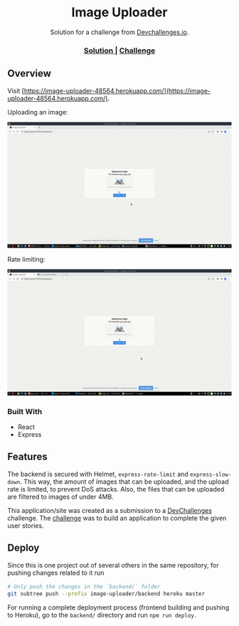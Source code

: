 <h1 align="center">Image Uploader</h1>

<div align="center">
   Solution for a challenge from  <a href="http://devchallenges.io" target="_blank">Devchallenges.io</a>.
</div>

<div align="center">
  <h3>
    <a href="https://image-uploader-48564.herokuapp.com/">
      Solution
    </a>
    <span> | </span>
    <a href="https://devchallenges.io/challenges/O2iGT9yBd6xZBrOcVirx">
      Challenge
    </a>
  </h3>
</div>

## Overview

Visit [https://image-uploader-48564.herokuapp.com/](https://image-uploader-48564.herokuapp.com/).

Uploading an image:

![success](./success.gif)

Rate limiting:

![too-many-requests](./too-many-requests.gif)

### Built With

- React
- Express

## Features

The backend is secured with Helmet, `express-rate-limit` and `express-slow-down`. This way, the amount of images that can be uploaded, and the upload rate is limited, to prevent DoS attacks. Also, the files that can be uploaded are filtered to images of under 4MB.

This application/site was created as a submission to a [DevChallenges](https://devchallenges.io/challenges) challenge. The [challenge](https://devchallenges.io/challenges/O2iGT9yBd6xZBrOcVirx) was to build an application to complete the given user stories.

## Deploy

Since this is one project out of several others in the same repository, for pushing changes related to it run

```bash
# Only push the changes in the `backend/` folder
git subtree push --prefix image-uploader/backend heroku master
```

For running a complete deployment process (frontend building and pushing to Heroku), go to the `backend/` directory and run `npm run deploy`.
